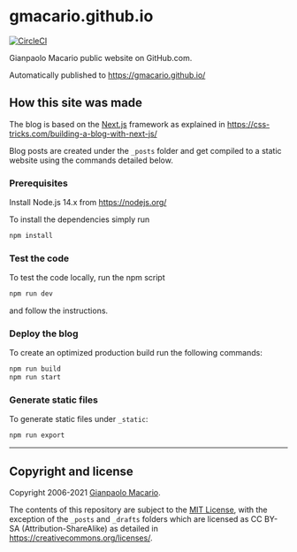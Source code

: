 # gmacario.github.io

[![CircleCI](https://circleci.com/gh/gmacario/gmacario.github.io.svg?style=shield)](https://circleci.com/gh/gmacario/gmacario.github.io)

Gianpaolo Macario public website on GitHub.com.

Automatically published to <https://gmacario.github.io/>

## How this site was made

The blog is based on the [Next.js](https://nextjs.org/) framework as explained in
<https://css-tricks.com/building-a-blog-with-next-js/>

Blog posts are created under the `_posts` folder and get compiled to a static website
using the commands detailed below.

### Prerequisites

Install Node.js 14.x from <https://nodejs.org/>

To install the dependencies simply run

```sh
npm install
```

### Test the code

To test the code locally, run the npm script

```sh
npm run dev
```

and follow the instructions.

### Deploy the blog

To create an optimized production build run the following commands:

```sh
npm run build
npm run start
```

### Generate static files

To generate static files under `_static`:

```sh
npm run export
```

---

## Copyright and license

Copyright 2006-2021 [Gianpaolo Macario](https://gmacario.github.io/).

The contents of this repository are subject to the [MIT License](LICENSE),
with the exception of the `_posts` and `_drafts` folders which are licensed as CC BY-SA (Attribution-ShareAlike)
as detailed in <https://creativecommons.org/licenses/>.

<!-- EOF -->